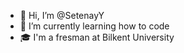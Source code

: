 - 👋 Hi, I’m @SetenayY
- 🌱 I’m currently learning how to code
- 🎓 I'm a fresman at Bilkent University


<!---
SetenayY/SetenayY is a ✨ special ✨ repository because its `README.md` (this file) appears on your GitHub profile.
You can click the Preview link to take a look at your changes.
--->
